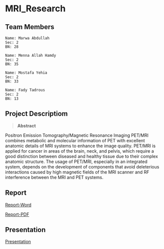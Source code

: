 # MRI_Research
## Team Members
    
    Name: Marwa Abdullah
    Sec: 2
    BN: 28

    Name: Menna Allah Hamdy
    Sec: 2
    BN: 35

    Name: Mostafa Yehia
    Sec: 2
    BN: 33

    Name: Fady Tadrous
    Sec: 2
    BN: 13

## Project Descriptiom
> **Abstract**
    
Positron Emission Tomography/Magnetic Resonance Imaging PET/MRI combines metabolic and molecular information of PET with excellent anatomic details of MRI systems to enhance the image quality. PET/MRI is applied for cancer in areas of the brain, neck, and pelvis, which require a good distinction between diseased and healthy tissue due to their complex anatomic structure. The usage of PET/MRI, especially in an integrated system, depends on the development of components that avoid deleterious interactions caused by high magnetic fields of the MRI scanner and RF interference between the MRI and PET systems.

## Report
[Report-Word](https://github.com/mostafa20223/MRI_Research/blob/master/Report/Word/Nuclear%20Based%20MRI%20(NMR-Word).docx)

[Report-PDF](https://github.com/mostafa20223/MRI_Research/blob/master/Report/PDF/Nuclear%20Based%20MRI%20(NMR-PDF).pdf)

## Presentation
[Presentation](https://github.com/mostafa20223/MRI_Research/blob/master/Presentation/NMR%20(Presentation).pptx)
